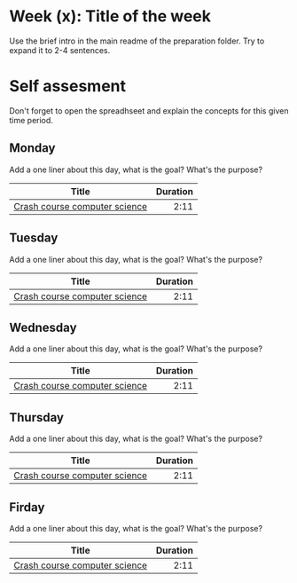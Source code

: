 # Week (x): Title of the week

Use the brief intro in the main readme of the preparation folder. Try to expand it to 2-4 sentences.

# Self assesment

Don't forget to open the spreadhseet and explain the concepts for this given time period. 

## Monday

Add a one liner about this day, what is the goal? What's the purpose?

| Title            | Duration |
| ---------------- | --------:|
| [Crash course computer science](https://www.youtube.com/watch?v=tpIctyqH29Q) | 2:11 |

## Tuesday

Add a one liner about this day, what is the goal? What's the purpose?

| Title            | Duration |
| ---------------- | --------:|
| [Crash course computer science](https://www.youtube.com/watch?v=tpIctyqH29Q) | 2:11 |

## Wednesday

Add a one liner about this day, what is the goal? What's the purpose?

| Title            | Duration |
| ---------------- | --------:|
| [Crash course computer science](https://www.youtube.com/watch?v=tpIctyqH29Q) | 2:11 |

## Thursday

Add a one liner about this day, what is the goal? What's the purpose?

| Title            | Duration |
| ---------------- | --------:|
| [Crash course computer science](https://www.youtube.com/watch?v=tpIctyqH29Q) | 2:11 |

## Firday

Add a one liner about this day, what is the goal? What's the purpose?

| Title            | Duration |
| ---------------- | --------:|
| [Crash course computer science](https://www.youtube.com/watch?v=tpIctyqH29Q) | 2:11 |

